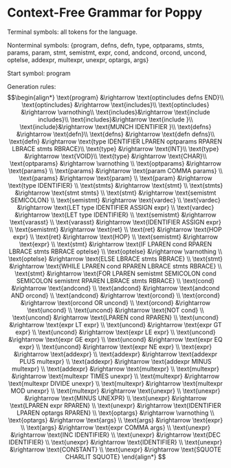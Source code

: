 # Context-Free Grammar for Poppy

Terminal symbols: all tokens for the language.

Nonterminal symbols: $\{\text{program, defns, defn, type, optparams, stmts, params, param, stmt, semistmt, expr, cond, andcond, orcond, uncond, optelse, addexpr, multexpr, unexpr, optargs, args}\}$

Start symbol: $\text{program}$

Generation rules:
$$\begin{align*}
\text{program} &\rightarrow \text{optincludes defns END}\\
\text{optincludes} &\rightarrow \text{includes}\\
\text{optincludes} &\rightarrow \varnothing\\
\text{includes}&\rightarrow \text{include includes}\\
\text{includes}&\rightarrow \text{include }\\
\text{include}&\rightarrow \text{MUNCH IDENTIFIER }\\
\text{defns} &\rightarrow \text{defn}\\
\text{defns} &\rightarrow \text{defn defns}\\
\text{defn} &\rightarrow \text{type IDENTIFIER LPAREN optparams RPAREN LBRACE stmts RBRACE}\\
\text{type} &\rightarrow \text{INT}\\
\text{type} &\rightarrow \text{VOID}\\
\text{type} &\rightarrow \text{CHAR}\\
\text{optparams} &\rightarrow \varnothing \\
\text{optparams} &\rightarrow \text{params} \\
\text{params} &\rightarrow \text{param COMMA params}  \\
\text{params} &\rightarrow \text{param}  \\
\text{param} &\rightarrow \text{type IDENTIFIER}  \\
\text{stmts} &\rightarrow \text{stmt}  \\
\text{stmts} &\rightarrow \text{stmt stmts}  \\
\text{stmt} &\rightarrow \text{semistmt SEMICOLON}  \\
\text{semistmt} &\rightarrow \text{vardec}  \\
\text{vardec} &\rightarrow \text{LET type IDENTIFIER ASSIGN expr}  \\
\text{vardec} &\rightarrow \text{LET type IDENTIFIER}  \\
\text{semistmt} &\rightarrow \text{varasst}  \\
\text{varasst} &\rightarrow \text{IDENTIFIER ASSIGN expr}  \\
\text{semistmt} &\rightarrow \text{ret}  \\
\text{ret} &\rightarrow \text{HOP expr}  \\
\text{ret} &\rightarrow \text{HOP}  \\
\text{semistmt} &\rightarrow \text{expr} \\
\text{stmt} &\rightarrow \text{IF LPAREN cond RPAREN LBRACE stmts RBRACE optelse}  \\
\text{optelse} &\rightarrow \varnothing  \\
\text{optelse} &\rightarrow \text{ELSE LBRACE stmts RBRACE}  \\
\text{stmt} &\rightarrow \text{WHILE LPAREN cond RPAREN LBRACE stmts RBRACE}  \\
\text{stmt} &\rightarrow \text{FOR LPAREN semistmt SEMICOLON cond SEMICOLON semistmt RPAREN LBRACE stmts RBRACE}  \\
\text{cond} &\rightarrow \text{andcond}  \\
\text{andcond} &\rightarrow \text{andcond AND orcond}  \\
\text{andcond} &\rightarrow \text{orcond}  \\
\text{orcond} &\rightarrow \text{orcond OR uncond}  \\
\text{orcond} &\rightarrow \text{uncond}  \\
\text{uncond} &\rightarrow \text{NOT cond}  \\
\text{uncond} &\rightarrow \text{LPAREN cond RPAREN}  \\
\text{uncond} &\rightarrow \text{expr LT expr}  \\
\text{uncond} &\rightarrow \text{expr GT expr}  \\
\text{uncond} &\rightarrow \text{expr LE expr}  \\
\text{uncond} &\rightarrow \text{expr GE expr}  \\
\text{uncond} &\rightarrow \text{expr EQ expr}  \\
\text{uncond} &\rightarrow \text{expr NE expr}  \\
\text{expr} &\rightarrow \text{addexpr}  \\
\text{addexpr} &\rightarrow \text{addexpr PLUS multexpr}  \\
\text{addexpr} &\rightarrow \text{addexpr MINUS multexpr}  \\
\text{addexpr} &\rightarrow \text{multexpr}  \\
\text{multexpr} &\rightarrow \text{multexpr TIMES unexpr}  \\
\text{multexpr} &\rightarrow \text{multexpr DIVIDE unexpr}  \\
\text{multexpr} &\rightarrow \text{multexpr MOD unexpr}  \\
\text{multexpr} &\rightarrow \text{unexpr}  \\
\text{unexpr} &\rightarrow \text{MINUS UNEXPR} \\
\text{unexpr} &\rightarrow \text{LPAREN expr RPAREN}  \\
\text{unexpr} &\rightarrow \text{IDENTIFIER LPAREN optargs RPAREN}  \\
\text{optargs} &\rightarrow \varnothing  \\
\text{optargs} &\rightarrow \text{args} \\
\text{args} &\rightarrow \text{expr} \\
\text{args} &\rightarrow \text{expr COMMA args} \\
\text{unexpr} &\rightarrow \text{INC IDENTIFIER} \\
\text{unexpr} &\rightarrow \text{DEC IDENTIFIER} \\
\text{unexpr} &\rightarrow \text{IDENTIFIER}  \\
\text{unexpr} &\rightarrow \text{CONSTANT}  \\
\text{unexpr} &\rightarrow \text{SQUOTE CHARLIT SQUOTE}
\end{align*}
$$